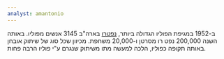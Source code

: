 ```yaml
---
analyst: amantonio
---
```


ב-1952 במגיפת הפוליו הגדולה ביותר, [נפטרו](https://en.wikipedia.org/wiki/History_of_poliomyelitis) בארה"ב 3145 אנשים מפוליו. באותה השנה 200,000 נפט רו מסרטן ו-20,000 משחפת. מכיוון שכל סוג של שיתוק אובחן באותה תקופה כפוליו, הלכה למעשה מתו משיתוק שנגרם ע"י פוליו הרבה פחות.
